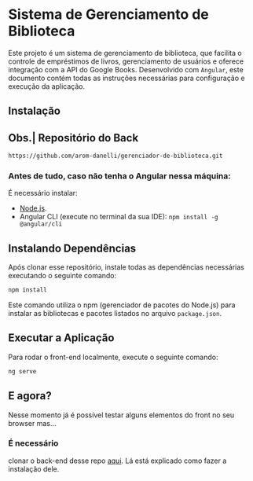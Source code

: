 
# Sistema de Gerenciamento de Biblioteca


Este projeto é um sistema de gerenciamento de biblioteca, que facilita o controle de empréstimos de livros, gerenciamento de usuários e oferece integração com a API do Google Books. Desenvolvido com ```Angular```, este documento contém todas as instruções necessárias para configuração e execução da aplicação.



## Instalação

## Obs.| Repositório do Back


```bash
https://github.com/arom-danelli/gerenciador-de-biblioteca.git
```
### Antes de tudo, caso não tenha o Angular nessa máquina:
É necessário instalar:
* [Node.js](https://nodejs.org/pt).
* Angular CLI (execute no terminal da sua IDE): ``npm install -g @angular/cli``


## Instalando Dependências
Após clonar esse repositório, instale todas as dependências necessárias executando o seguinte comando:
```bash
npm install
```
Este comando utiliza o npm (gerenciador de pacotes do Node.js) para instalar as bibliotecas e pacotes listados no arquivo ``package.json``.

## Executar a Aplicação
Para rodar o front-end localmente, execute o seguinte comando:
```bash
ng serve
```

## E agora?

Nesse momento já é possível testar alguns elementos do front no seu browser mas...

### É necessário

clonar o back-end desse repo  [aqui](https://github.com/arom-danelli/gerenciador-de-biblioteca.git). Lá está explicado como fazer a instalação dele.